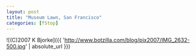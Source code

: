 ```yaml
---
layout: post
title: "Museum Lawn, San Francisco"
categories: [fStop]
---
```



![(C)2007 K Bjorke]({{ 'http://www.botzilla.com/blog/pix2007/IMG_2632-500.jpg' | absolute_url }})


